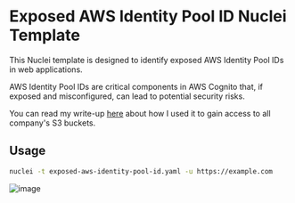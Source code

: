 # Exposed AWS Identity Pool ID Nuclei Template

This Nuclei template is designed to identify exposed AWS Identity Pool IDs in web applications. 

AWS Identity Pool IDs are critical components in AWS Cognito that, if exposed and misconfigured, can lead to potential security risks.

You can read my write-up [here](https://medium.com/@abdelrahmanyousef33/full-control-over-companys-s3-buckets-access-to-all-files-serving-main-domains-6081e49794ad) about how I used it to gain access to all company's S3 buckets.

## Usage

```sh
nuclei -t exposed-aws-identity-pool-id.yaml -u https://example.com
```
![image](https://github.com/user-attachments/assets/ebad3840-7378-472b-b810-a492a6578b98)

